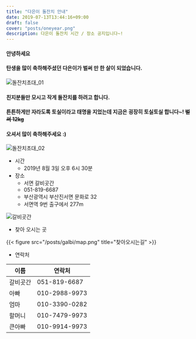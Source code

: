 ```yaml
---
title: "다은이 돌잔치 안내"
date: 2019-07-13T13:44:16+09:00
draft: false
cover: "posts/oneyear.png"
description: 다은이 돌잔치 시간 / 장소 공지입니다~!
---
```


#### 안녕하세요
#### 탄생을 많이 축하해주셨던 다은이가 벌써 만 한 살이 되었습니다.

![돌잔치초대_01](/posts/oneyear.png)

#### 친지분들만 모시고 작게 돌잔치를 하려고 합니다.
#### 튼튼하게만 자라도록 토실이라고 태명을 지었는데 지금은 굉장히 토실토실 합니다~! ~~벌써 12kg~~
#### 오셔서 많이 축하해주세요 :)

![돌잔치초대_02](/oneyear/3.png)

- 시간
  - 2019년 8월 3일 오후 6시 30분
- 장소
  - 서면 갈비곳간
  - 051-819-6687
  - 부산광역시 부산진서면 문화로 32 
  - 서면역 9번 출구에서 277m

![갈비곳간](/posts/galbi/galbi.png)

- 찾아 오시는 곳

{{< figure src="/posts/galbi/map.png" title="찾아오시는길" >}}

- 연락처

|이름|연락처|
|---|---|
|갈비곳간|051-819-6687|
|아빠|010-2988-9973|
|엄마|010-3390-0282|
|할머니|010-7479-9973|
|큰아빠|010-9914-9973|
